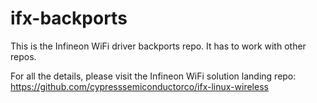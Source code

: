 # ifx-backports
This is the Infineon WiFi driver backports repo. It has to work with other repos.

For all the details, please visit the Infineon WiFi solution landing repo:
https://github.com/cypresssemiconductorco/ifx-linux-wireless
